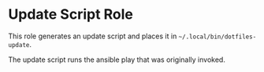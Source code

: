 # Update Script Role
This role generates an update script and places it in `~/.local/bin/dotfiles-update`.

The update script runs the ansible play that was originally invoked.

